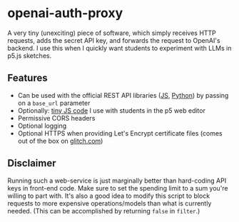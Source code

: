 # openai-auth-proxy

A very tiny (unexciting) piece of software, which simply receives HTTP requests, adds the secret API key, and forwards the request to OpenAI's backend. I use this when I quickly want students to experiment with LLMs in p5.js sketches.

## Features

* Can be used with the official REST API libraries ([JS](https://github.com/openai/openai-node), [Python](https://github.com/openai/openai-python)) by passing on a `base_url` parameter
* Optionally: [tiny JS code](frontend) I use with students in the p5 web editor
* Permissive CORS headers
* Optional logging
* Optional HTTPS when providing Let's Encrypt certificate files (comes out of the box on [glitch.com](https://glitch.com/))

## Disclaimer

Running such a web-service is just marginally better than hard-coding API keys in front-end code. Make sure to set the spending limit to a sum you're willing to part with. It's also a good idea to modify this script to block requests to more expensive operations/models than what is currently needed. (This can be accomplished by returning `false` in `filter`.)
